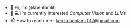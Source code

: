 - 👋 Hi, I’m @kbenlamlih
- 🌱 💻 I’m currently interested *Computer Vision* and *LLMs*
- 📫 How to reach me : kenza.benlamlih12@gmail.com
